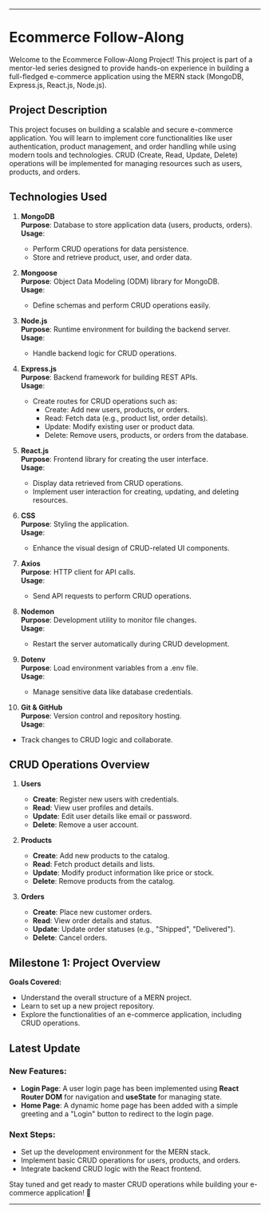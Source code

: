 
---

# Ecommerce Follow-Along

Welcome to the Ecommerce Follow-Along Project! This project is part of a mentor-led series designed to provide hands-on experience in building a full-fledged e-commerce application using the MERN stack (MongoDB, Express.js, React.js, Node.js).

## Project Description
This project focuses on building a scalable and secure e-commerce application. You will learn to implement core functionalities like user authentication, product management, and order handling while using modern tools and technologies. CRUD (Create, Read, Update, Delete) operations will be implemented for managing resources such as users, products, and orders.

## Technologies Used
1. **MongoDB**  
   **Purpose**: Database to store application data (users, products, orders).  
   **Usage**:  
   - Perform CRUD operations for data persistence.  
   - Store and retrieve product, user, and order data.

2. **Mongoose**  
   **Purpose**: Object Data Modeling (ODM) library for MongoDB.  
   **Usage**:  
   - Define schemas and perform CRUD operations easily.

3. **Node.js**  
   **Purpose**: Runtime environment for building the backend server.  
   **Usage**:  
   - Handle backend logic for CRUD operations.

4. **Express.js**  
   **Purpose**: Backend framework for building REST APIs.  
   **Usage**:  
   - Create routes for CRUD operations such as:
     - Create: Add new users, products, or orders.
     - Read: Fetch data (e.g., product list, order details).
     - Update: Modify existing user or product data.
     - Delete: Remove users, products, or orders from the database.

5. **React.js**  
   **Purpose**: Frontend library for creating the user interface.  
   **Usage**:  
   - Display data retrieved from CRUD operations.  
   - Implement user interaction for creating, updating, and deleting resources.

6. **CSS**  
   **Purpose**: Styling the application.  
   **Usage**:  
   - Enhance the visual design of CRUD-related UI components.

7. **Axios**  
   **Purpose**: HTTP client for API calls.  
   **Usage**:  
   - Send API requests to perform CRUD operations.

8. **Nodemon**  
   **Purpose**: Development utility to monitor file changes.  
   **Usage**:  
   - Restart the server automatically during CRUD development.

9. **Dotenv**  
   **Purpose**: Load environment variables from a .env file.  
   **Usage**:  
   - Manage sensitive data like database credentials.

10. **Git & GitHub**  
   **Purpose**: Version control and repository hosting.  
   **Usage**:  
   - Track changes to CRUD logic and collaborate.

## CRUD Operations Overview
1. **Users**
   - **Create**: Register new users with credentials.
   - **Read**: View user profiles and details.
   - **Update**: Edit user details like email or password.
   - **Delete**: Remove a user account.

2. **Products**
   - **Create**: Add new products to the catalog.
   - **Read**: Fetch product details and lists.
   - **Update**: Modify product information like price or stock.
   - **Delete**: Remove products from the catalog.

3. **Orders**
   - **Create**: Place new customer orders.
   - **Read**: View order details and status.
   - **Update**: Update order statuses (e.g., "Shipped", "Delivered").
   - **Delete**: Cancel orders.

## Milestone 1: Project Overview
**Goals Covered:**
- Understand the overall structure of a MERN project.
- Learn to set up a new project repository.
- Explore the functionalities of an e-commerce application, including CRUD operations.

## Latest Update
### New Features:
- **Login Page**: A user login page has been implemented using **React Router DOM** for navigation and **useState** for managing state.
- **Home Page**: A dynamic home page has been added with a simple greeting and a "Login" button to redirect to the login page.

### Next Steps:
- Set up the development environment for the MERN stack.
- Implement basic CRUD operations for users, products, and orders.
- Integrate backend CRUD logic with the React frontend.

Stay tuned and get ready to master CRUD operations while building your e-commerce application! 🚀

---

